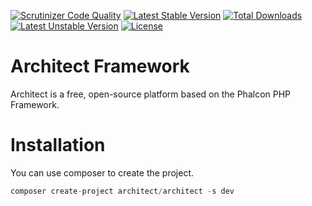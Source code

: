 [![Scrutinizer Code Quality](https://scrutinizer-ci.com/g/TheCodemasterZz/architect/badges/quality-score.png?b=master)](https://scrutinizer-ci.com/g/TheCodemasterZz/architect/?branch=master)
[![Latest Stable Version](https://poser.pugx.org/architect/architect/v/stable)](https://packagist.org/packages/architect/architect) [![Total Downloads](https://poser.pugx.org/architect/architect/downloads)](https://packagist.org/packages/architect/architect) [![Latest Unstable Version](https://poser.pugx.org/architect/architect/v/unstable)](https://packagist.org/packages/architect/architect) [![License](https://poser.pugx.org/architect/architect/license)](https://packagist.org/packages/architect/architect)

# Architect Framework

Architect is a free, open-source platform based on the Phalcon PHP Framework.

# Installation

You can use composer to create the project. 

```php
composer create-project architect/architect -s dev
```

